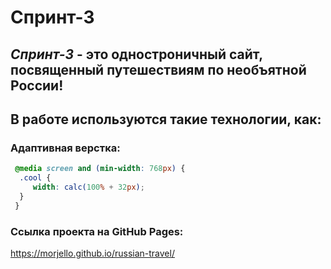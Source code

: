 # **Спринт-3**
## *Спринт-3* - это одностроничный сайт, посвященный путешествиям по необъятной России!
## В работе используются такие технологии, как:

### Адаптивная верстка:

 ```css
  @media screen and (min-width: 768px) {
   .cool {
      width: calc(100% + 32px);
   }
  }
```
### Ссылка проекта на GitHub Pages:

https://morjello.github.io/russian-travel/

